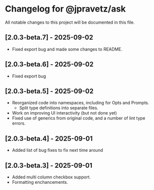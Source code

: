 # Changelog for @jpravetz/ask

All notable changes to this project will be documented in this file.

## [2.0.3-beta.7] - 2025-09-02

- Fixed export bug and made some changes to README.

## [2.0.3-beta.6] - 2025-09-02

- Fixed export bug

## [2.0.3-beta.5] - 2025-09-02

- Reorganized code into namespaces, including for Opts and Prompts.
  - Split type definitions into separate files.
- Work on improving UI interactivity (but not done yet)
- Fixed use of generics from original code, and a number of lint type errors.

## [2.0.3-beta.4] - 2025-09-01

- Added list of bug fixes to fix next time around

## [2.0.3-beta.3] - 2025-09-01

- Added multi column checkbox support.
- Formatting enchancements.
